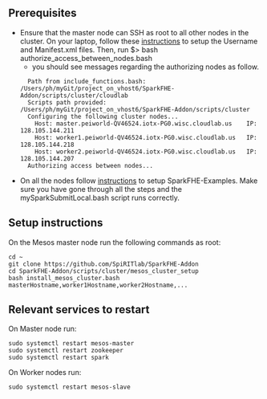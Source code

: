 ## Prerequisites
* Ensure that the master node can SSH as root to all other nodes in the cluster. On your laptop, follow these [instructions](https://github.com/SpiRITlab/SparkFHE-Addon/tree/fix_install_script/scripts/cluster/cloudlab) to setup the Username and Manifest.xml files. Then, run $> bash authorize_access_between_nodes.bash
  * you should see messages regarding the authorizing nodes as follow.
  ```
    Path from include_functions.bash: /Users/ph/myGit/project_on_vhost6/SparkFHE-Addon/scripts/cluster/cloudlab
    Scripts path provided: /Users/ph/myGit/project_on_vhost6/SparkFHE-Addon/scripts/cluster
    Configuring the following cluster nodes...
      Host: master.peiworld-QV46524.iotx-PG0.wisc.cloudlab.us 	 IP: 128.105.144.211
      Host: worker1.peiworld-QV46524.iotx-PG0.wisc.cloudlab.us 	 IP: 128.105.144.218
      Host: worker2.peiworld-QV46524.iotx-PG0.wisc.cloudlab.us 	 IP: 128.105.144.207
    Authorizing access between nodes...
  ```
* On all the nodes follow [instructions](https://github.com/SpiRITlab/SparkFHE-Examples/wiki) to setup SparkFHE-Examples. Make sure you have gone through all the steps and the mySparkSubmitLocal.bash script runs correctly.

## Setup instructions
On the Mesos master node run the following commands as root:
```
cd ~
git clone https://github.com/SpiRITlab/SparkFHE-Addon
cd SparkFHE-Addon/scripts/cluster/mesos_cluster_setup
bash install_mesos_cluster.bash masterHostname,worker1Hostname,worker2Hostname,...
```

## Relevant services to restart

On Master node run:
```
sudo systemctl restart mesos-master
sudo systemctl restart zookeeper
sudo systemctl restart spark
```

On Worker nodes run:
```
sudo systemctl restart mesos-slave
```
